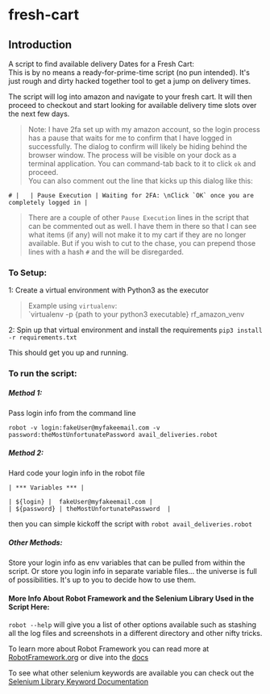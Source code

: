 # fresh-cart
## Introduction
A script to find available delivery Dates for a Fresh Cart:    
This is by no means a ready-for-prime-time script (no pun intended).  It's just rough and dirty hacked together tool to get a jump on delivery times.

The script will log into amazon and navigate to your fresh cart. It will then proceed to checkout and start looking for available delivery time slots over the next few days. 

> Note: I have 2fa set up with my amazon account, so the login process has a pause that waits for me to confirm that I have logged in successfully.  The dialog to confirm will likely be hiding behind the browser window. The process will be visible on your dock as a terminal application. You can command-tab back to it to click `ok` and proceed.    
You can also comment out the line that kicks up this dialog like this:
``` 
# |   | Pause Execution | Waiting for 2FA: \nClick `OK` once you are completely logged in |
```
> There are a couple of other `Pause Execution` lines in the script that can be commented out as well.  I have them in there so that I can see what items (if any) will not make it to my cart if they are no longer available. But if you wish to cut to the chase, you can prepend those lines with a hash `#` and the will be disregarded.

### To Setup:
1: Create a virtual environment with Python3 as the executor
> Example using `virtualenv`:    
> `virtualenv -p {path to your python3 executable} rf_amazon_venv     

2: Spin up that virtual environment and install the requirements `pip3 install -r requirements.txt`

This should get you up and running.

### To run the script:

##### Method 1:

Pass login info from the command line

`robot -v login:fakeUser@myfakeemail.com -v password:theMostUnfortunatePassword avail_deliveries.robot`

##### Method 2: 
Hard code your login info in the robot file

```
| *** Variables *** |

| ${login} |  fakeUser@myfakeemail.com |  
| ${password} | theMostUnfortunatePassword  | 
```
then you can simple kickoff the script with `robot avail_deliveries.robot` 

##### Other Methods:
 Store your login info as env variables that can be pulled from within the script. Or store you login info in separate variable files... the universe is full of possibilities.  It's up to you to decide how to use them.


#### More Info About Robot Framework and the Selenium Library Used in the Script Here:

`robot --help` will give you a list of other options available such as stashing all the log files and screenshots in a different directory and other nifty tricks.

To learn more about Robot Framework you can read more at [RobotFramework.org](https://robotframework.org/) or dive into the [docs](http://robotframework.org/robotframework/)

To see what other selenium keywords are available you can check out the [Selenium Library Keyword Documentation](https://robotframework.org/SeleniumLibrary/SeleniumLibrary.html)

